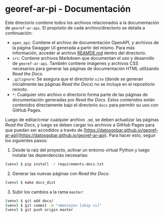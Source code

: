 # georef-ar-pi - Documentación

Este directorio contiene todos los archivos relacionados a la documentación de `georef-ar-api`. El propósito de cada archivo/directorio se detalla a continuación:
- `open_api`:  Contiene el archivo de documentación OpenAPI, y archivos de la página Swagger UI generada a partir del mismo. Para más información, acceder al archivo [REAMDE.md](open_api/README.md) dentro del directorio.
- `src`: Contiene archivos Markdown que documentan el uso y desarrollo de `georef-ar-api`. También contiene imágenes y archivos CSS necesarios para generar las páginas de documentación HTML utilizando *Read the Docs*.
- `.gitignore`: Se asegura que el directorio `site` (donde se generan inicialmente las páginas *Read the Docs*) no se incluya en el repositorio remoto.
- `*`: Cualquier otro archivo o directorio forma parte de las páginas de documentación generadas por *Read the Docs*. Estos contenidos están contenidos directamente bajo el directorio `docs` para permitir su uso con GitHub Pages.

Luego de editar/crear cualquier archivo `.md`, se deben actualizar las páginas *Read the Docs*, y luego se deben cargar los archivos a GitHub Pages para que puedan ser accedidos a través de [https://datosgobar.github.io/georef-ar-api](https://datosgobar.github.io/georef-ar-api). Para hacer esto, seguir los siguientes pasos:

1. Desde la raíz del proyecto, activar un entorno virtual Python y luego instalar las dependencias necesarias:
```bash
(venv) $ pip install -r requirements-docs.txt
```

2. Generar las nuevas páginas con *Read the Docs*:
```bash
(venv) $ make docs_dist
```

3. Subir los cambios a la rama `master`:
```bash
(venv) $ git add docs/
(venv) $ git commit -m "<mensaje> [skip ci]"
(venv) $ git push origin master
```

